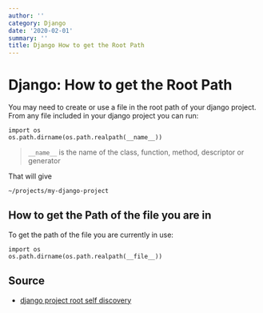 ```yaml
---
author: ''
category: Django
date: '2020-02-01'
summary: ''
title: Django How to get the Root Path
---
```

# Django: How to get the Root Path

You may need to create or use a file in the root path of your django project.
From any file included in your django project you can run:

    import os
    os.path.dirname(os.path.realpath(__name__))

> `__name__` is the name of the class, function, method, descriptor or generator

That will give

    ~/projects/my-django-project

## How to get the Path of the file you are in

To get the path of the file you are currently in use:

    import os
    os.path.dirname(os.path.realpath(__file__)) 

## Source

* [django project root self discovery](https://stackoverflow.com/questions/4919600/django-project-root-self-discovery)